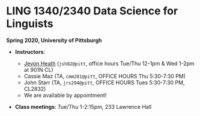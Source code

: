 # LING 1340/2340 Data Science for Linguists
**Spring 2020, University of Pittsburgh**


- **Instructors**:
	- [Jevon Heath](https://www.linguistics.pitt.edu/people/jevon-heath) (`jsh82@pitt`, office hours Tue/Thu 12-1pm & Wed 1-2pm at 901N CL)
	- Cassie Maz (TA, `cmm281@pitt`, OFFICE HOURS Thu 5:30-7:30 PM)
	- John Starr (TA, `jrs294@pitt`, OFFICE HOURS Tues 5:30-7:30 
PM, CL2832)
	- We are available by appointment!

- **Class meetings**: Tue/Thu 1-2:15pm, 233 Lawrence Hall
